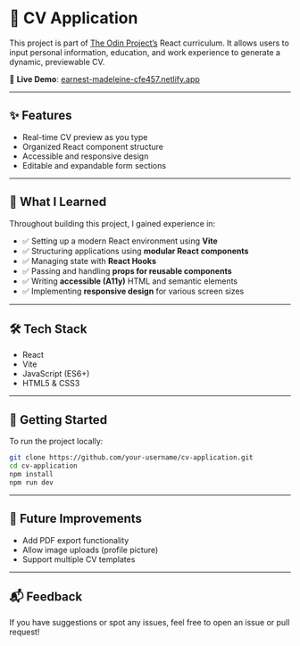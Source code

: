 # 📄 CV Application

This project is part of [The Odin Project’s](https://www.theodinproject.com/) React curriculum. It allows users to input personal information, education, and work experience to generate a dynamic, previewable CV.

🚀 **Live Demo**: [earnest-madeleine-cfe457.netlify.app](https://earnest-madeleine-cfe457.netlify.app)

---

## ✨ Features

- Real-time CV preview as you type
- Organized React component structure
- Accessible and responsive design
- Editable and expandable form sections

---

## 🧠 What I Learned

Throughout building this project, I gained experience in:

- ✅ Setting up a modern React environment using **Vite**
- ✅ Structuring applications using **modular React components**
- ✅ Managing state with **React Hooks**
- ✅ Passing and handling **props for reusable components**
- ✅ Writing **accessible (A11y)** HTML and semantic elements
- ✅ Implementing **responsive design** for various screen sizes

---

## 🛠️ Tech Stack

- React
- Vite
- JavaScript (ES6+)
- HTML5 & CSS3

---

## 📁 Getting Started

To run the project locally:

```bash
git clone https://github.com/your-username/cv-application.git
cd cv-application
npm install
npm run dev
```

---

## 🎯 Future Improvements

- Add PDF export functionality
- Allow image uploads (profile picture)
- Support multiple CV templates

---

## 📬 Feedback

If you have suggestions or spot any issues, feel free to open an issue or pull request!